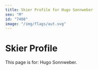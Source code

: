 ```yaml
---
title: Skier Profile for Hugo Sonnweber
sex: "M"
id: "7408"
image: "/img/flags/aut.svg" 
---
```


# Skier Profile

This page is for: Hugo Sonnweber.
    